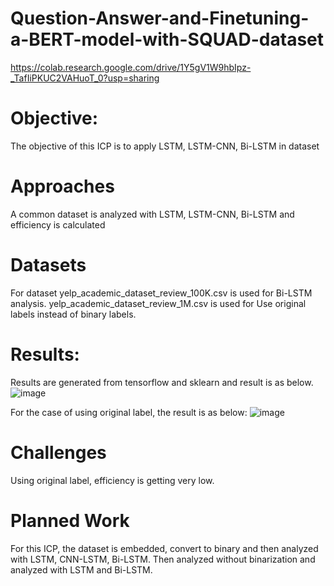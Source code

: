 # Question-Answer-and-Finetuning-a-BERT-model-with-SQUAD-dataset


https://colab.research.google.com/drive/1Y5gV1W9hbIpz-_TafIiPKUC2VAHuoT_0?usp=sharing 

# Objective:

The objective of this ICP is to apply LSTM, LSTM-CNN, Bi-LSTM in dataset

# Approaches

A common dataset is analyzed with LSTM, LSTM-CNN, Bi-LSTM and efficiency is calculated

# Datasets

For dataset yelp_academic_dataset_review_100K.csv is used for Bi-LSTM analysis. yelp_academic_dataset_review_1M.csv is used for Use original labels instead of binary labels.

# Results:

Results are generated from tensorflow and sklearn and result is as below.
![image](https://user-images.githubusercontent.com/70243598/198187875-d466b6f5-02a2-4951-9f03-4a38e21d9bb7.png)

For the case of using original label, the result is as below:
![image](https://user-images.githubusercontent.com/70243598/198188105-92acc5ae-ad37-4c34-bd67-142cff04e825.png)

# Challenges

Using original label, efficiency is getting very low.

# Planned Work

For this ICP, the dataset is embedded, convert to binary and then analyzed with LSTM, CNN-LSTM, Bi-LSTM. Then analyzed without binarization 
and analyzed with LSTM and Bi-LSTM.  
